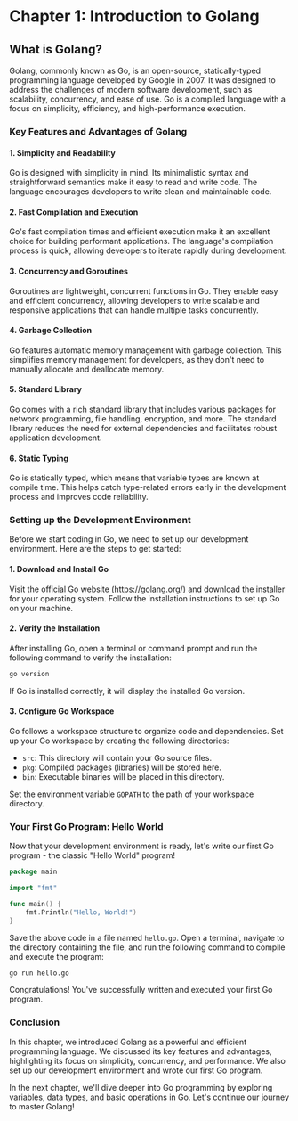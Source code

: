 # Chapter 1: Introduction to Golang

## What is Golang?

Golang, commonly known as Go, is an open-source, statically-typed programming language developed by Google in 2007. It was designed to address the challenges of modern software development, such as scalability, concurrency, and ease of use. Go is a compiled language with a focus on simplicity, efficiency, and high-performance execution.

### Key Features and Advantages of Golang

#### 1. Simplicity and Readability

Go is designed with simplicity in mind. Its minimalistic syntax and straightforward semantics make it easy to read and write code. The language encourages developers to write clean and maintainable code.

#### 2. Fast Compilation and Execution

Go's fast compilation times and efficient execution make it an excellent choice for building performant applications. The language's compilation process is quick, allowing developers to iterate rapidly during development.

#### 3. Concurrency and Goroutines

Goroutines are lightweight, concurrent functions in Go. They enable easy and efficient concurrency, allowing developers to write scalable and responsive applications that can handle multiple tasks concurrently.

#### 4. Garbage Collection

Go features automatic memory management with garbage collection. This simplifies memory management for developers, as they don't need to manually allocate and deallocate memory.

#### 5. Standard Library

Go comes with a rich standard library that includes various packages for network programming, file handling, encryption, and more. The standard library reduces the need for external dependencies and facilitates robust application development.

#### 6. Static Typing

Go is statically typed, which means that variable types are known at compile time. This helps catch type-related errors early in the development process and improves code reliability.

### Setting up the Development Environment

Before we start coding in Go, we need to set up our development environment. Here are the steps to get started:

#### 1. Download and Install Go

Visit the official Go website (https://golang.org/) and download the installer for your operating system. Follow the installation instructions to set up Go on your machine.

#### 2. Verify the Installation

After installing Go, open a terminal or command prompt and run the following command to verify the installation:

```bash
go version
```

If Go is installed correctly, it will display the installed Go version.

#### 3. Configure Go Workspace

Go follows a workspace structure to organize code and dependencies. Set up your Go workspace by creating the following directories:

- `src`: This directory will contain your Go source files.
- `pkg`: Compiled packages (libraries) will be stored here.
- `bin`: Executable binaries will be placed in this directory.

Set the environment variable `GOPATH` to the path of your workspace directory.

### Your First Go Program: Hello World

Now that your development environment is ready, let's write our first Go program - the classic "Hello World" program!

```go
package main

import "fmt"

func main() {
    fmt.Println("Hello, World!")
}
```

Save the above code in a file named `hello.go`. Open a terminal, navigate to the directory containing the file, and run the following command to compile and execute the program:

```bash
go run hello.go
```

Congratulations! You've successfully written and executed your first Go program.

### Conclusion

In this chapter, we introduced Golang as a powerful and efficient programming language. We discussed its key features and advantages, highlighting its focus on simplicity, concurrency, and performance. We also set up our development environment and wrote our first Go program.

In the next chapter, we'll dive deeper into Go programming by exploring variables, data types, and basic operations in Go. Let's continue our journey to master Golang!